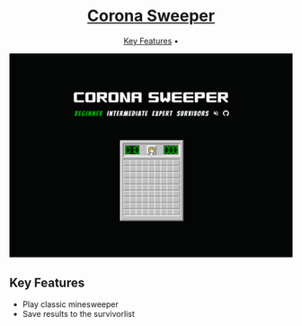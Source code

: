 <h1 align="center">
    <br>
    <a href="http://coronasweeper.herokuapp.com/">
    Corona Sweeper 
    </a>
</h1>

<p align="center">
  <a href="#key-features">Key Features</a> •
</p>

![screenshot](https://raw.githubusercontent.com/alexander-braun/coronasweeper/master/preview_images/gif-coronasweeper.gif)

## Key Features

- Play classic minesweeper
- Save results to the survivorlist
